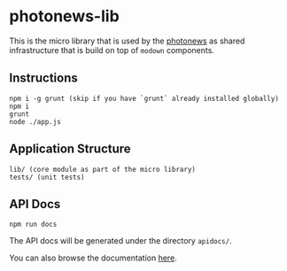 
photonews-lib
=============

This is the micro library that is used by the
[photonews](http://github.com/imalberto/photonews) as shared infrastructure
that is build on top of `modown` components.

## Instructions

    npm i -g grunt (skip if you have `grunt` already installed globally)
    npm i
    grunt
    node ./app.js

## Application Structure

```
lib/ (core module as part of the micro library)
tests/ (unit tests)
```

## API Docs

    npm run docs

The API docs will be generated under the directory `apidocs/`.

You can also browse the documentation
[here](http://rawgithub.com/imalberto/photonews-lib/master/apidocs/index.html).
